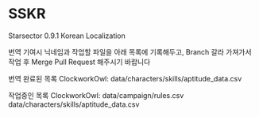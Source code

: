 # SSKR
Starsector 0.9.1 Korean Localization

번역 기여시 닉네임과 작업할 파일을 아래 목록에 기록해두고, Branch 갈라 가져가서 작업 후 Merge Pull Request 해주시기 바랍니다

번역 완료된 목록
ClockworkOwl:
  data/characters/skills/aptitude_data.csv

작업중인 목록
ClockworkOwl:
  data/campaign/rules.csv
  data/characters/skills/aptitude_data.csv
